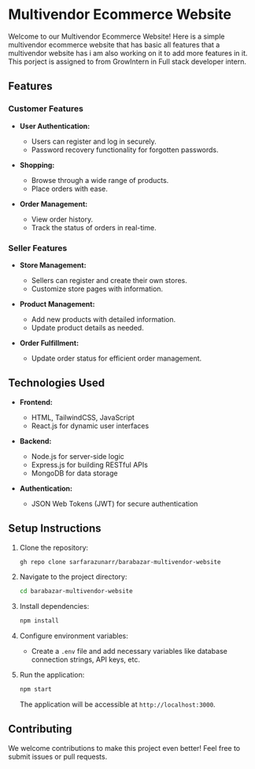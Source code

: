 # Multivendor Ecommerce Website

Welcome to our Multivendor Ecommerce Website! Here is a simple multivendor ecommerce website that has basic all features that a multivendor website has i am also working on it to add more features in it. This porject is assigned to from GrowIntern in Full stack developer intern.
## Features

### Customer Features

- **User Authentication:**
  - Users can register and log in securely.
  - Password recovery functionality for forgotten passwords.

- **Shopping:**
  - Browse through a wide range of products.
  - Place orders with ease.

- **Order Management:**
  - View order history.
  - Track the status of orders in real-time.
  
### Seller Features

- **Store Management:**
  - Sellers can register and create their own stores.
  - Customize store pages with information.

- **Product Management:**
  - Add new products with detailed information.
  - Update product details as needed.
  
- **Order Fulfillment:**
  - Update order status for efficient order management.

## Technologies Used

- **Frontend:**
  - HTML, TailwindCSS, JavaScript
  - React.js for dynamic user interfaces

- **Backend:**
  - Node.js for server-side logic
  - Express.js for building RESTful APIs
  - MongoDB for data storage

- **Authentication:**
  - JSON Web Tokens (JWT) for secure authentication

## Setup Instructions

1. Clone the repository:
   ```bash
   gh repo clone sarfarazunarr/barabazar-multivendor-website
   ```

2. Navigate to the project directory:
   ```bash
   cd barabazar-multivendor-website
   ```

3. Install dependencies:
   ```bash
   npm install
   ```

4. Configure environment variables:
   - Create a `.env` file and add necessary variables like database connection strings, API keys, etc.

5. Run the application:
   ```bash
   npm start
   ```

   The application will be accessible at `http://localhost:3000`.

## Contributing

We welcome contributions to make this project even better! Feel free to submit issues or pull requests.
